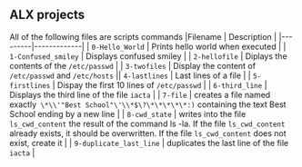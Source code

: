 ## ALX projects
All of the following files are scripts commands
|Filename | Description |
|---------|-------------|
| `0-Hello_World` | Prints hello world when executed |
| `1-Confused_smiley` | Displays confused smiley |
| `2-hellofile` | Diplays the contents of the `/etc/passwd` |
| `3-twofiles` | Display the content of `/etc/passwd` and `/etc/hosts` || `4-lastlines` | Last lines of a file |
| `5-firstlines` | Dispay the first 10 lines of `/etc/passwd` |
| `6-third_line` | Displays the third line of the file `iacta` |
| `7-file` |  creates a file named exactly` \*\\'"Best School"\'\\*$\?\*\*\*\*\*:)` containing the text Best School ending by a new line |
| `8-cwd_state` | writes into the file `ls_cwd_content` the result of the command ls -la. If the file `ls_cwd_content` already exists, it should be overwritten. If the file `ls_cwd_content` does not exist, create it |
| `9-duplicate_last_line` | duplicates the last line of the file `iacta` |
